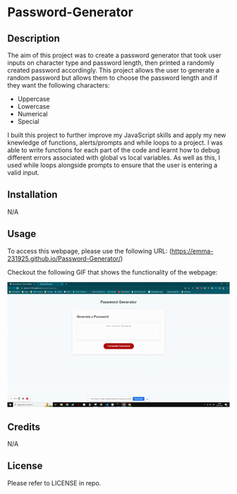 # Password-Generator

## Description

The aim of this project was to create a password generator that took user inputs on character type and password length, then printed a randomly created password accordingly. This project allows the user to generate a random password but allows them to choose the password length and if they want the following characters:

 - Uppercase
 - Lowercase
 - Numerical
 - Special

I built this project to further improve my JavaScript skills and apply my new knewledge of functions, alerts/prompts and while loops to a project. I was able to write functions for each part of the code and learnt how to debug different errors associated with global vs local variables. As well as this, I used while loops alongside prompts to ensure that the user is entering a valid input.

## Installation

N/A

## Usage

To access this webpage, please use the following URL: (https://emma-231925.github.io/Password-Generator/)

Checkout the following GIF that shows the functionality of the webpage:

![Gif showing functioning webpage](./assets/password-generator.gif)

## Credits

N/A

## License

Please refer to LICENSE in repo.
